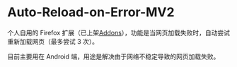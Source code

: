 # Auto-Reload-on-Error-MV2

个人自用的 Firefox 扩展（已上架[Addons](https://addons.mozilla.org/zh-CN/firefox/addon/auto-reload-on-error/)），功能是当网页加载失败时，自动尝试重新加载网页（最多尝试 3 次）。

目前主要用在 Android 端，用途是解决由于网络不稳定导致的网页加载失败。
